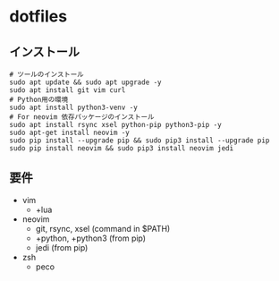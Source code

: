 # dotfiles
## インストール

```
# ツールのインストール
sudo apt update && sudo apt upgrade -y
sudo apt install git vim curl
# Python用の環境
sudo apt install python3-venv -y
# For neovim 依存パッケージのインストール
sudo apt install rsync xsel python-pip python3-pip -y
sudo apt-get install neovim -y
sudo pip install --upgrade pip && sudo pip3 install --upgrade pip
sudo pip install neovim && sudo pip3 install neovim jedi

```

## 要件
* vim
    - +lua
* neovim
    - git, rsync, xsel (command in $PATH)
    - +python, +python3 (from pip)
    - jedi (from pip)
* zsh
    - peco
